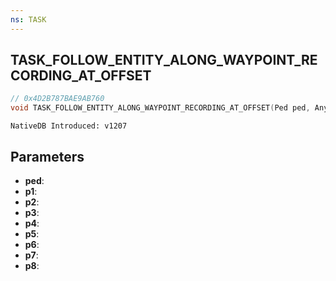 ```yaml
---
ns: TASK
---
```

## TASK_FOLLOW_ENTITY_ALONG_WAYPOINT_RECORDING_AT_OFFSET

```c
// 0x4D2B787BAE9AB760
void TASK_FOLLOW_ENTITY_ALONG_WAYPOINT_RECORDING_AT_OFFSET(Ped ped, Any p1, Any p2, Any p3, Any p4, Any p5, Any p6, Any p7, Any p8);
```

```
NativeDB Introduced: v1207
```

## Parameters
* **ped**:
* **p1**:
* **p2**:
* **p3**:
* **p4**:
* **p5**:
* **p6**:
* **p7**:
* **p8**:
